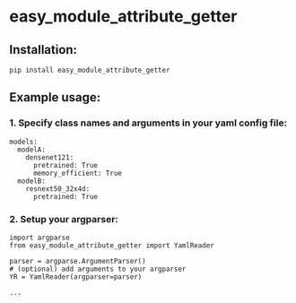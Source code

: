 # easy_module_attribute_getter

## Installation:
```
pip install easy_module_attribute_getter
```

## Example usage:
### 1. Specify class names and arguments in your yaml config file:
```
models:
  modelA:
    densenet121:
      pretrained: True
      memory_efficient: True
  modelB:
    resnext50_32x4d:
      pretrained: True
```

### 2. Setup your argparser:
```
import argparse
from easy_module_attribute_getter import YamlReader

parser = argparse.ArgumentParser()
# (optional) add arguments to your argparser
YR = YamlReader(argparser=parser)

...

```
